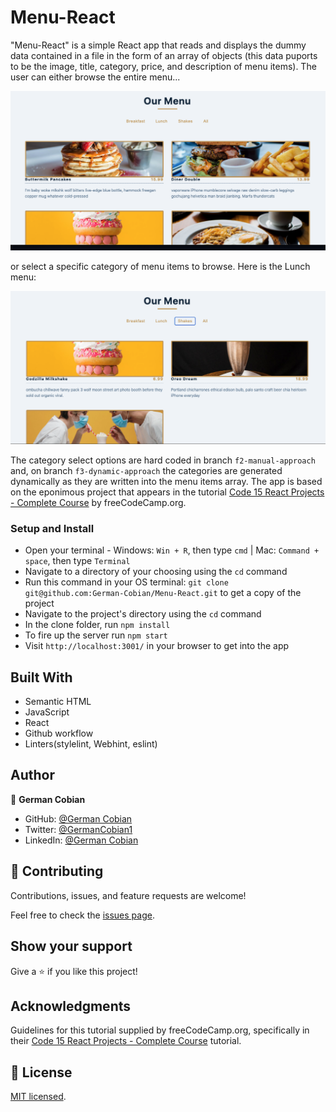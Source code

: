 # Menu-React

"Menu-React" is a simple React app that reads and displays the dummy data contained in a file in the form of an array of objects (this data puports to be the image, title, category, price, and description of menu items). The user can either browse the entire menu...

![Entire menu](/public/Menu-all.png?raw=true "Entire menu")

or select a specific category of menu items to browse. Here is the Lunch menu:

![Lunch menu](/public/Menu-shakes.png?raw=true "Lunch menu")

The category select options are hard coded in branch `f2-manual-approach` and, on branch `f3-dynamic-approach` the categories are generated dynamically as they are written into the menu items array. The app is based on the eponimous project that appears in the tutorial [Code 15 React Projects - Complete Course](https://youtu.be/a_7Z7C_JCyo) by freeCodeCamp.org.
 

### Setup and Install

* Open your terminal - Windows: `Win + R`, then type `cmd` | Mac: `Command + space`, then type `Terminal`
* Navigate to a directory of your choosing using the `cd` command
* Run this command in your OS terminal: `git clone git@github.com:German-Cobian/Menu-React.git` to get a copy of the project
* Navigate to the project's directory using the `cd` command
* In the clone folder, run `npm install`
* To fire up the server run `npm start`
* Visit `http://localhost:3001/` in your browser to get into the app


## Built With

* Semantic HTML
* JavaScript
* React
* Github workflow
* Linters(stylelint, Webhint, eslint)


## Author

👤 **German Cobian**
* GitHub: [@German Cobian](https://github.com/German-Cobian)
* Twitter: [@GermanCobian1](https://twitter.com/GermanCobian1)
* LinkedIn: [@German Cobian](https://www.linkedin.com/in/german-cobian/)


## 🤝 Contributing

Contributions, issues, and feature requests are welcome!

Feel free to check the [issues page](https://github.com/German-Cobian/Menu-React/issues).


## Show your support

Give a ⭐️ if you like this project!


## Acknowledgments

Guidelines for this tutorial supplied by freeCodeCamp.org, specifically in their [Code 15 React Projects - Complete Course](https://youtu.be/a_7Z7C_JCyo) tutorial.

## 📝 License

[MIT licensed](https://github.com/German-Cobian/Menu-React/blob/main/LICENSE).